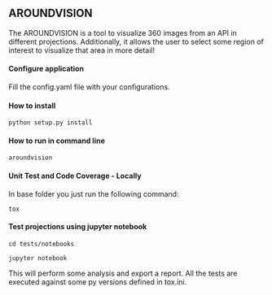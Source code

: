 AROUNDVISION
-------------

The AROUNDVISION is a tool to visualize 360 images from an API
in different projections. Additionally, it allows the user to
select some region of interest to visualize that area in more
detail!

#### Configure application
Fill the config.yaml file with your configurations.

#### How to install
```python setup.py install```

#### How to run in command line
```aroundvision```

#### Unit Test and Code Coverage - Locally
In base folder you just run the following command:

```tox```

#### Test projections using jupyter notebook

```cd tests/notebooks```

```jupyter notebook```

This will perform some analysis and export a report.
All the tests are executed against some py versions defined
in tox.ini.